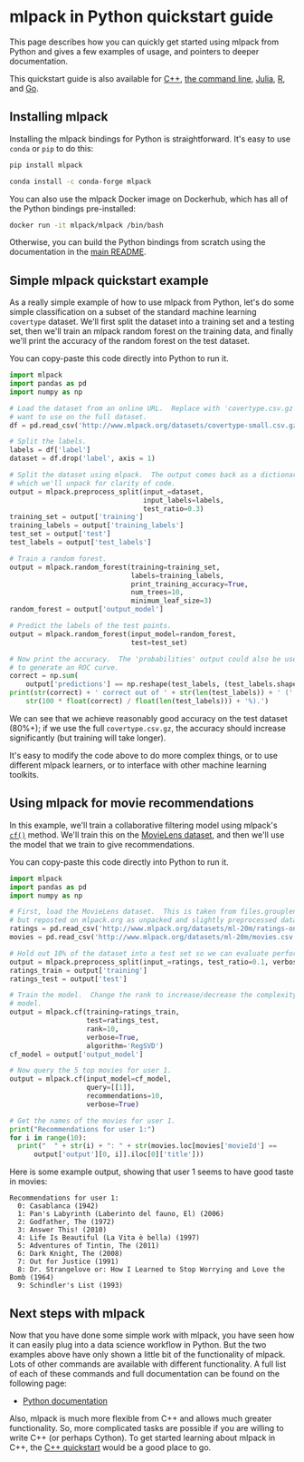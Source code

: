 # mlpack in Python quickstart guide

This page describes how you can quickly get started using mlpack from Python and
gives a few examples of usage, and pointers to deeper documentation.

This quickstart guide is also available for [C++](cpp.md),
[the command line](cli.md), [Julia](julia.md), [R](R.md), and [Go](go.md).

## Installing mlpack

Installing the mlpack bindings for Python is straightforward.  It's easy to use
`conda` or `pip` to do this:

```sh
pip install mlpack
```

```sh
conda install -c conda-forge mlpack
```

You can also use the mlpack Docker image on Dockerhub, which has all of the
Python bindings pre-installed:

```sh
docker run -it mlpack/mlpack /bin/bash
```

Otherwise, you can build the Python bindings from scratch using the
documentation in the [main README](../../README.md).

## Simple mlpack quickstart example

As a really simple example of how to use mlpack from Python, let's do some
simple classification on a subset of the standard machine learning `covertype`
dataset.  We'll first split the dataset into a training set and a testing set,
then we'll train an mlpack random forest on the training data, and finally we'll
print the accuracy of the random forest on the test dataset.

You can copy-paste this code directly into Python to run it.

```py
import mlpack
import pandas as pd
import numpy as np

# Load the dataset from an online URL.  Replace with 'covertype.csv.gz' if you
# want to use on the full dataset.
df = pd.read_csv('http://www.mlpack.org/datasets/covertype-small.csv.gz')

# Split the labels.
labels = df['label']
dataset = df.drop('label', axis = 1)

# Split the dataset using mlpack.  The output comes back as a dictionary,
# which we'll unpack for clarity of code.
output = mlpack.preprocess_split(input_=dataset,
                                 input_labels=labels,
                                 test_ratio=0.3)
training_set = output['training']
training_labels = output['training_labels']
test_set = output['test']
test_labels = output['test_labels']

# Train a random forest.
output = mlpack.random_forest(training=training_set,
                              labels=training_labels,
                              print_training_accuracy=True,
                              num_trees=10,
                              minimum_leaf_size=3)
random_forest = output['output_model']

# Predict the labels of the test points.
output = mlpack.random_forest(input_model=random_forest,
                              test=test_set)

# Now print the accuracy.  The 'probabilities' output could also be used
# to generate an ROC curve.
correct = np.sum(
    output['predictions'] == np.reshape(test_labels, (test_labels.shape[0],)))
print(str(correct) + ' correct out of ' + str(len(test_labels)) + ' (' +
    str(100 * float(correct) / float(len(test_labels))) + '%).')
```

We can see that we achieve reasonably good accuracy on the test dataset (80%+);
if we use the full `covertype.csv.gz`, the accuracy should increase
significantly (but training will take longer).

It's easy to modify the code above to do more complex things, or to use
different mlpack learners, or to interface with other machine learning toolkits.

## Using mlpack for movie recommendations

In this example, we'll train a collaborative filtering model using mlpack's
[`cf()`](https://www.mlpack.org/doc/stable/python_documentation.html#cf) method.
We'll train this on the
[MovieLens dataset](https://grouplens.org/datasets/movielens/), and then we'll
use the model that we train to give recommendations.

You can copy-paste this code directly into Python to run it.

```py
import mlpack
import pandas as pd
import numpy as np

# First, load the MovieLens dataset.  This is taken from files.grouplens.org/
# but reposted on mlpack.org as unpacked and slightly preprocessed data.
ratings = pd.read_csv('http://www.mlpack.org/datasets/ml-20m/ratings-only.csv.gz')
movies = pd.read_csv('http://www.mlpack.org/datasets/ml-20m/movies.csv.gz')

# Hold out 10% of the dataset into a test set so we can evaluate performance.
output = mlpack.preprocess_split(input_=ratings, test_ratio=0.1, verbose=True)
ratings_train = output['training']
ratings_test = output['test']

# Train the model.  Change the rank to increase/decrease the complexity of the
# model.
output = mlpack.cf(training=ratings_train,
                   test=ratings_test,
                   rank=10,
                   verbose=True,
                   algorithm='RegSVD')
cf_model = output['output_model']

# Now query the 5 top movies for user 1.
output = mlpack.cf(input_model=cf_model,
                   query=[[1]],
                   recommendations=10,
                   verbose=True)

# Get the names of the movies for user 1.
print("Recommendations for user 1:")
for i in range(10):
  print("  " + str(i) + ": " + str(movies.loc[movies['movieId'] ==
      output['output'][0, i]].iloc[0]['title']))
```

Here is some example output, showing that user 1 seems to have good taste in
movies:

```
Recommendations for user 1:
  0: Casablanca (1942)
  1: Pan's Labyrinth (Laberinto del fauno, El) (2006)
  2: Godfather, The (1972)
  3: Answer This! (2010)
  4: Life Is Beautiful (La Vita è bella) (1997)
  5: Adventures of Tintin, The (2011)
  6: Dark Knight, The (2008)
  7: Out for Justice (1991)
  8: Dr. Strangelove or: How I Learned to Stop Worrying and Love the Bomb (1964)
  9: Schindler's List (1993)
```

## Next steps with mlpack

Now that you have done some simple work with mlpack, you have seen how it can
easily plug into a data science workflow in Python.  But the two examples above
have only shown a little bit of the functionality of mlpack.  Lots of other
commands are available with different functionality.  A full list of each of
these commands and full documentation can be found on the following page:

 - [Python documentation](https://www.mlpack.org/doc/stable/python_documentation.html)

Also, mlpack is much more flexible from C++ and allows much greater
functionality.  So, more complicated tasks are possible if you are willing to
write C++ (or perhaps Cython).  To get started learning about mlpack in C++, the
[C++ quickstart](cpp.md) would be a good place to go.
